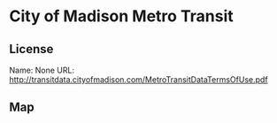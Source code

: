 # City of Madison Metro Transit

## License

Name: None
URL: http://transitdata.cityofmadison.com/MetroTransitDataTermsOfUse.pdf

## Map

<WorldMap topic="public-transport/rtfs-rt/City_of_Madison_Metro_Transit/vehicle_positions/#" />
